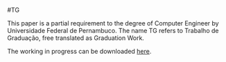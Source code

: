 #TG

This paper is a partial requirement to the degree of Computer Engineer by Universidade Federal de Pernambuco. The name TG refers to Trabalho de Graduação, free translated as Graduation Work.

The working in progress can be downloaded [here](https://github.com/embatbr/tg/blob/master/docs/paper/paper.pdf).